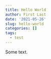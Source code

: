 ```yaml
---
title: Hello World
author: First Last
date: '2021-05-26'
slug: hello-world
categories: []
tags:
  - test
---
```


Some text.
